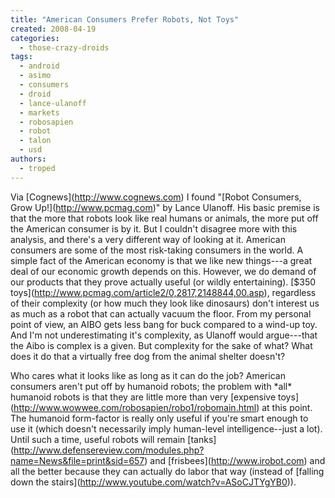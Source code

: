 ```yaml
---
title: "American Consumers Prefer Robots, Not Toys"
created: 2008-04-19
categories: 
  - those-crazy-droids
tags: 
  - android
  - asimo
  - consumers
  - droid
  - lance-ulanoff
  - markets
  - robosapien
  - robot
  - talon
  - usd
authors: 
  - troped
---
```


Via \[Cognews\](http://www.cognews.com) I found "\[Robot Consumers, Grow Up!\](http://www.pcmag.com)" by Lance Ulanoff. His basic premise is that the more that robots look like real humans or animals, the more put off the American consumer is by it. But I couldn't disagree more with this analysis, and there's a very different way of looking at it. American consumers are some of the most risk-taking consumers in the world. A simple fact of the American economy is that we like new things---a great deal of our economic growth depends on this. However, we do demand of our products that they prove actually useful (or wildly entertaining). \[$350 toys\](http://www.pcmag.com/article2/0,2817,2148844,00.asp), regardless of their complexity (or how much they look like dinosaurs) don't interest us as much as a robot that can actually vacuum the floor. From my personal point of view, an AIBO gets less bang for buck compared to a wind-up toy. And I'm not underestimating it's complexity, as Ulanoff would argue---that the Aibo is complex is a given. But complexity for the sake of what? What does it do that a virtually free dog from the animal shelter doesn't?

Who cares what it looks like as long as it can do the job? American consumers aren't put off by humanoid robots; the problem with \*all\* humanoid robots is that they are little more than very \[expensive toys\](http://www.wowwee.com/robosapien/robo1/robomain.html) at this point. The humanoid form-factor is really only useful if you're smart enough to use it (which doesn't necessarily imply human-level intelligence--just a lot). Until such a time, useful robots will remain \[tanks\](http://www.defensereview.com/modules.php?name=News&file=print&sid=657) and \[frisbees\](http://www.irobot.com) and all the better because they can actually do labor that way (instead of \[falling down the stairs\](http://www.youtube.com/watch?v=ASoCJTYgYB0)).
